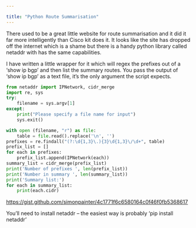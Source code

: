 ```yaml
---

title: "Python Route Summarisation"
---
```



There used to be a great little website for route summarisation and it did it far more intelligently than Cisco kit does it. It looks like the site has dropped off the internet which is a shame but there is a handy python library called netaddr with has the same capabilities.

I have written a little wrapper for it which will regex the prefixes out of a ‘show ip bgp’ and then list the summary routes. You pass the output of ‘show ip bgp’ as a text file, it’s the only argument the script expects.

```py
from netaddr import IPNetwork, cidr_merge
import re, sys
try:
	filename = sys.argv[1] 
except:
	print("Please specify a file name for input")
	sys.exit()

with open (filename, "r") as file:
	table = file.read().replace('\n', '')
prefixes = re.findall("(?:\d{1,3}\.){3}\d{1,3}\/\d+", table)
prefix_list = []
for each in prefixes:
	prefix_list.append(IPNetwork(each))
summary_list = cidr_merge(prefix_list)
print('Number of prefixes ', len(prefix_list))
print('Number in summary ', len(summary_list))
print('Summary list:')
for each in summary_list:
	print(each.cidr)

```

https://gist.github.com/simonpainter/4c1771f6c6580164c0f46f0fb5368617

You’ll need to install netaddr – the easiest way is probably ‘pip install netaddr’
